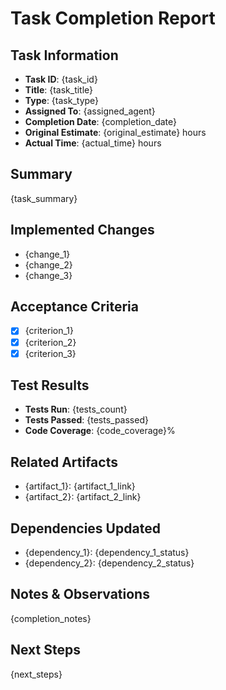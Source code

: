 # Task Completion Report

## Task Information
- **Task ID**: {task_id}
- **Title**: {task_title}
- **Type**: {task_type}
- **Assigned To**: {assigned_agent}
- **Completion Date**: {completion_date}
- **Original Estimate**: {original_estimate} hours
- **Actual Time**: {actual_time} hours

## Summary
{task_summary}

## Implemented Changes
- {change_1}
- {change_2}
- {change_3}

## Acceptance Criteria
- [x] {criterion_1}
- [x] {criterion_2}
- [x] {criterion_3}

## Test Results
- **Tests Run**: {tests_count}
- **Tests Passed**: {tests_passed}
- **Code Coverage**: {code_coverage}%

## Related Artifacts
- {artifact_1}: {artifact_1_link}
- {artifact_2}: {artifact_2_link}

## Dependencies Updated
- {dependency_1}: {dependency_1_status}
- {dependency_2}: {dependency_2_status}

## Notes & Observations
{completion_notes}

## Next Steps
{next_steps}
